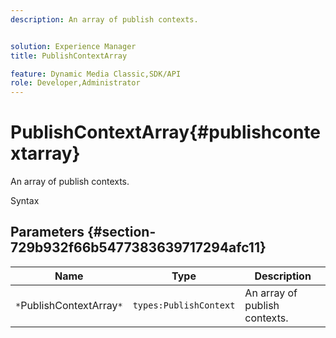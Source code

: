 ```yaml
---
description: An array of publish contexts.


solution: Experience Manager
title: PublishContextArray

feature: Dynamic Media Classic,SDK/API
role: Developer,Administrator
---
```


# PublishContextArray{#publishcontextarray}

An array of publish contexts.

 Syntax 

## Parameters {#section-729b932f66b5477383639717294afc11}

|  Name  | Type  | Description  |
|---|---|---|
|  `*`PublishContextArray`*`  | `types:PublishContext`  | An array of publish contexts.  |

